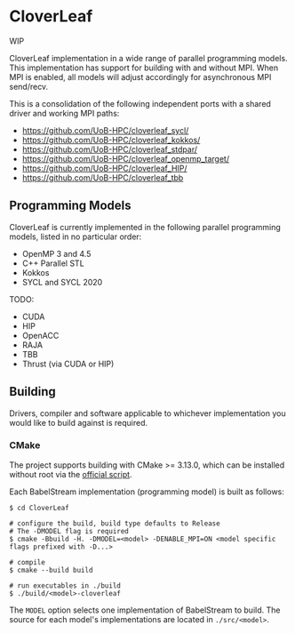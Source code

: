 CloverLeaf
====

WIP

CloverLeaf implementation in a wide range of parallel programming models.
This implementation has support for building with and without MPI.
When MPI is enabled, all models will adjust accordingly for asynchronous MPI send/recv.

This is a consolidation of the following independent ports with a shared driver and working MPI
paths:

- <https://github.com/UoB-HPC/cloverleaf_sycl/>
- <https://github.com/UoB-HPC/cloverleaf_kokkos/>
- <https://github.com/UoB-HPC/cloverleaf_stdpar/>
- <https://github.com/UoB-HPC/cloverleaf_openmp_target/>
- <https://github.com/UoB-HPC/cloverleaf_HIP/>
- <https://github.com/UoB-HPC/cloverleaf_tbb>

## Programming Models

CloverLeaf is currently implemented in the following parallel programming models, listed in no
particular order:

- OpenMP 3 and 4.5
- C++ Parallel STL
- Kokkos
- SYCL and SYCL 2020

TODO:

- CUDA
- HIP
- OpenACC
- RAJA
- TBB
- Thrust (via CUDA or HIP)

## Building

Drivers, compiler and software applicable to whichever implementation you would like to build
against is required.

### CMake

The project supports building with CMake >= 3.13.0, which can be installed without root via
the [official script](https://cmake.org/download/).

Each BabelStream implementation (programming model) is built as follows:

```shell
$ cd CloverLeaf

# configure the build, build type defaults to Release
# The -DMODEL flag is required
$ cmake -Bbuild -H. -DMODEL=<model> -DENABLE_MPI=ON <model specific flags prefixed with -D...>

# compile
$ cmake --build build

# run executables in ./build
$ ./build/<model>-cloverleaf
```

The `MODEL` option selects one implementation of BabelStream to build.
The source for each model's implementations are located in `./src/<model>`.

